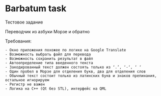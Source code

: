 # Barbatum task
 Тестовое задание
 
Переводчик из азбуки Морзе и обратно
 
Требования:

    - Окно приложения похожее по логике на Google Translate
    - Возможность выбрать файл для перевода
    - Возможность сохранить результат в файл
    - Автоопределение типа введенного текста
    - Закодированный текст должен состоять только из ‘.’, ‘-‘, ‘ ‘
    - Один пробел в Морзе для отделения букв, два для отделения слов
    - Обычный текст состоит только из латинских букв и знаков препинания, остальное игнорируем
    - Регистр не важен
    - Логика на С++ (Qt без STL), интерфейс на QML
    
